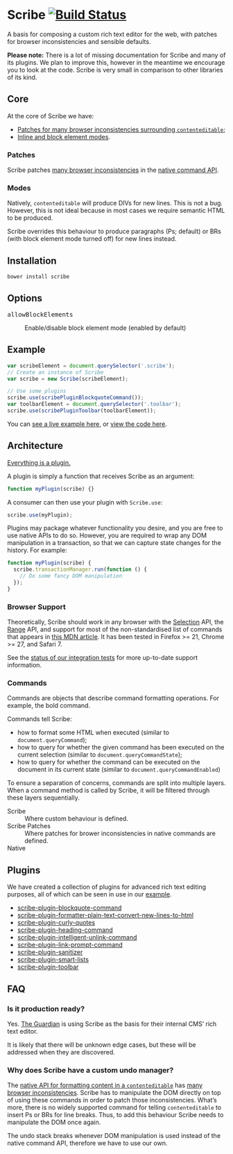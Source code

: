 Scribe [![Build Status](https://travis-ci.org/guardian/scribe.png)](https://travis-ci.org/guardian/scribe)
======

A basis for composing a custom rich text editor for the web, with patches for
browser inconsistencies and sensible defaults.

**Please note:** There is a lot of missing documentation for Scribe and many of
its plugins. We plan to improve this, however in the meantime we encourage
you to look at the code. Scribe is very small in comparison to other libraries
of its kind.

## Core

At the core of Scribe we have:

* [Patches for many browser inconsistencies surrounding `contenteditable`](#patches);
* [Inline and block element modes](#modes).

### Patches

Scribe patches [many browser inconsistencies][browser inconsistencies] in the
[native command API][Executing Commands].

### Modes

Natively, `contenteditable` will produce DIVs for new lines. This is not a bug.
However, this is not ideal because in most cases we require semantic HTML to be
produced.

Scribe overrides this behaviour to produce paragraphs (Ps; default) or BRs (with
block element mode turned off) for new lines instead.

## Installation
```
bower install scribe
```

## Options

<dl>
  <dt><pre>allowBlockElements</pre></dt>
  <dd>Enable/disable block element mode (enabled by default)</dd>
</dl>

## Example

``` js
var scribeElement = document.querySelector('.scribe');
// Create an instance of Scribe
var scribe = new Scribe(scribeElement);

// Use some plugins
scribe.use(scribePluginBlockquoteCommand());
var toolbarElement = document.querySelector('.toolbar');
scribe.use(scribePluginToolbar(toolbarElement));
```

You can [see a live example here](http://guardian.github.io/scribe),
or [view the code here](https://github.com/guardian/scribe/tree/gh-pages).

## Architecture

[Everything is a plugin.](https://github.com/guardian/scribe/tree/master/src/plugins)

A plugin is simply a function that receives Scribe as an argument:

``` js
function myPlugin(scribe) {}
```

A consumer can then use your plugin with `Scribe.use`:

``` js
scribe.use(myPlugin);
```

Plugins may package whatever functionality you desire, and you are free to use
native APIs to do so. However, you are required to wrap any DOM manipulation in
a transaction, so that we can capture state changes for the history. For
example:

``` js
function myPlugin(scribe) {
  scribe.transactionManager.run(function () {
    // Do some fancy DOM manipulation
  });
}
```

### Browser Support

Theoretically, Scribe should work in any browser with the
[Selection][Selection API] API, the [Range][Range API] API, and support for most
of the non-standardised list of commands that appears in
[this MDN article][Executing Commands]. It has been tested in Firefox >= 21,
Chrome >= 27, and Safari 7.

See the [status of our integration tests](https://travis-ci.org/guardian/scribe)
for more up-to-date support information.

### Commands

Commands are objects that describe command formatting operations. For example,
the bold command.

Commands tell Scribe:

* how to format some HTML when executed (similar to `document.queryCommand`);
* how to query for whether the given command has been executed on the current selection (similar to `document.queryCommandState`);
* how to query for whether the command can be executed on the document in its current state (similar to `document.queryCommandEnabled`)

To ensure a separation of concerns, commands are split into multiple layers.
When a command method is called by Scribe, it will be filtered through these
layers sequentially.

<dl>
  <dt>Scribe</dt>
  <dd>Where custom behaviour is defined.</dd>
  <dt>Scribe Patches</dt>
  <dd>Where patches for brower inconsistencies in native commands are defined.</dd>
  <dt>Native</dt>
</dl>

## Plugins

We have created a collection of plugins for advanced rich text editing purposes,
all of which can be seen in use in our [example](http://guardian.github.io/scribe).
* [scribe-plugin-blockquote-command](https://github.com/guardian/scribe-plugin-blockquote-command)
* [scribe-plugin-formatter-plain-text-convert-new-lines-to-html](https://github.com/guardian/scribe-plugin-formatters-plain-text-convert-new-lines-to-html)
* [scribe-plugin-curly-quotes](https://github.com/guardian/scribe-plugin-curly-quotes)
* [scribe-plugin-heading-command](https://github.com/guardian/scribe-plugin-heading-command)
* [scribe-plugin-intelligent-unlink-command](https://github.com/guardian/scribe-plugin-intelligent-unlink-command)
* [scribe-plugin-link-prompt-command](https://github.com/guardian/scribe-plugin-link-prompt-command)
* [scribe-plugin-sanitizer](https://github.com/guardian/scribe-plugin-sanitizer)
* [scribe-plugin-smart-lists](https://github.com/guardian/scribe-plugin-smart-lists)
* [scribe-plugin-toolbar](https://github.com/guardian/scribe-plugin-toolbar)

## FAQ

### Is it production ready?

Yes. [The Guardian](http://gu.com) is using Scribe as the basis for their
internal CMS’ rich text editor.

It is likely that there will be unknown edge cases, but these will be addressed
when they are discovered.

### Why does Scribe have a custom undo manager?

The [native API for formatting content in a
`contenteditable`][Executing Commands] has [many browser inconsistencies][browser inconsistencies].
Scribe has to manipulate the DOM directly on top of using these commands in order to patch
those inconsistencies. What’s more, there is no widely supported command for
telling `contenteditable` to insert Ps or BRs for line breaks. Thus, to add
this behaviour Scribe needs to manipulate the DOM once again.

The undo stack breaks whenever DOM manipulation is used instead of the native
command API, therefore we have to use our own.

[browser inconsistencies]: https://github.com/guardian/scribe/blob/master/BROWSERINCONSISTENCIES.md
[Executing Commands]: https://developer.mozilla.org/en-US/docs/Rich-Text_Editing_in_Mozilla#Executing_Commands
[Range API]: https://developer.mozilla.org/en-US/docs/Web/API/Range
[Selection API]: https://developer.mozilla.org/en-US/docs/Web/API/Selection
